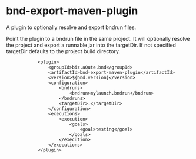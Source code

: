 # bnd-export-maven-plugin

A plugin to optionally resolve and export bndrun files.

Point the plugin to a bndrun file in the same project. It will optionally resolve the project and export
a runnable jar into the targetDir. If not specified targetDir defaults to the project build directory.

```
            <plugin>
                <groupId>biz.aQute.bnd</groupId>
                <artifactId>bnd-export-maven-plugin</artifactId>
                <version>${bnd.version}</version>
                <configuration>
                    <bndruns>
                        <bndrun>mylaunch.bndrun</bndrun>
                    </bndruns>
                    <targetDir>.</targetDir>
                </configuration>
                <executions>
                    <execution>
                        <goals>
                            <goal>testing</goal>
                        </goals>
                    </execution>
                </executions>
            </plugin>
```

